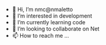 - 👋 Hi, I’m nmc@nmaletto
- 👀 I’m interested in development
- 🌱 I’m currently learning code
- 💞️ I’m looking to collaborate on Net
- 📫 How to reach me ...

<!---
nmaletto/nmaletto is a ✨ special ✨ repository because its `README.md` (this file) appears on your GitHub profile.
You can click the Preview link to take a look at your changes.
--->
